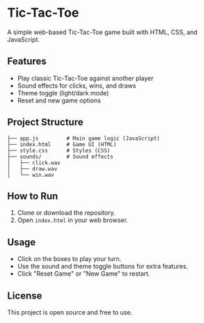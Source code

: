 # Tic-Tac-Toe

A simple web-based Tic-Tac-Toe game built with HTML, CSS, and JavaScript.

## Features
- Play classic Tic-Tac-Toe against another player
- Sound effects for clicks, wins, and draws
- Theme toggle (light/dark mode)
- Reset and new game options

## Project Structure
```
├── app.js         # Main game logic (JavaScript)
├── index.html     # Game UI (HTML)
├── style.css      # Styles (CSS)
├── sounds/        # Sound effects
│   ├── click.wav
│   ├── draw.wav
│   └── win.wav
```

## How to Run
1. Clone or download the repository.
2. Open `index.html` in your web browser.

## Usage
- Click on the boxes to play your turn.
- Use the sound and theme toggle buttons for extra features.
- Click "Reset Game" or "New Game" to restart.

## License
This project is open source and free to use.